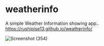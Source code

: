 # weatherinfo
A simple Weather Information showing app..
https://rushipise13.github.io/weatherinfo/

![Screenshot (354)](https://user-images.githubusercontent.com/71684916/136693915-0b63bf48-c35a-4ec2-a589-567042ba7d13.png)

